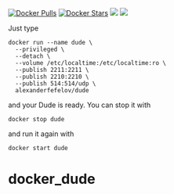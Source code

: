 [![Docker Pulls](https://img.shields.io/docker/pulls/alexanderfefelov/dude.svg)](https://hub.docker.com/r/deivisonmarteleto/docker_dude)
[![Docker Stars](https://img.shields.io/docker/stars/alexanderfefelov/dude.svg)](https://hub.docker.com/r/deivisonmarteleto/docker_dude)
[![](https://images.microbadger.com/badges/version/alexanderfefelov/dude.svg)](https://microbadger.com/images/deivisonmarteleto/docker_dude)
[![](https://images.microbadger.com/badges/image/alexanderfefelov/dude.svg)](https://microbadger.com/images/alexanderfefelov/dude)

Just type

    docker run --name dude \
      --privileged \
      --detach \
      --volume /etc/localtime:/etc/localtime:ro \
      --publish 2211:2211 \
      --publish 2210:2210 \
      --publish 514:514/udp \
      alexanderfefelov/dude

and your Dude is ready. You can stop it with

    docker stop dude

and run it again with

    docker start dude
# docker_dude
